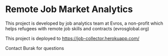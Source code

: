 # Remote Job Market Analytics

This project is developed by job analytics team at Evros, a non-profit which helps refugees with remote job skills and contracts (evrosglobal.org)

This project is deployed to https://job-collector.herokuapp.com/

Contact Burak for questions
